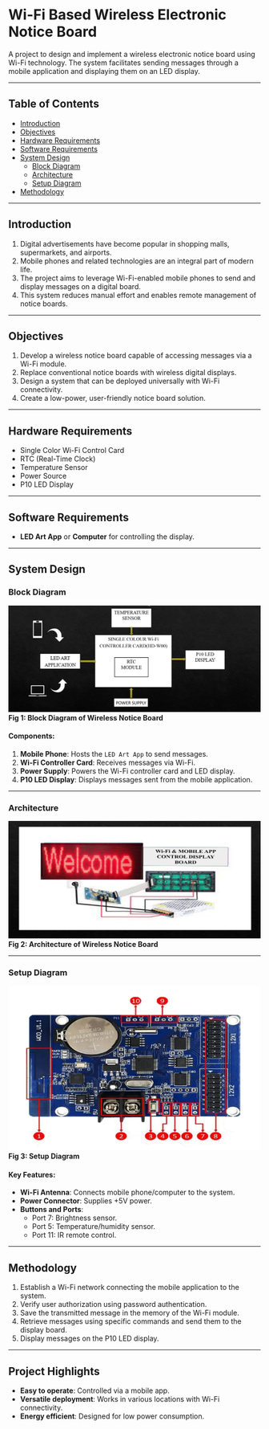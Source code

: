 # Wi-Fi Based Wireless Electronic Notice Board

A project to design and implement a wireless electronic notice board using Wi-Fi technology. The system facilitates sending messages through a mobile application and displaying them on an LED display.

---

## Table of Contents
- [Introduction](#introduction)
- [Objectives](#objectives)
- [Hardware Requirements](#hardware-requirements)
- [Software Requirements](#software-requirements)
- [System Design](#system-design)
  - [Block Diagram](#block-diagram)
  - [Architecture](#architecture)
  - [Setup Diagram](#setup-diagram)
- [Methodology](#methodology)

---

## Introduction
1. Digital advertisements have become popular in shopping malls, supermarkets, and airports.  
2. Mobile phones and related technologies are an integral part of modern life.  
3. The project aims to leverage Wi-Fi-enabled mobile phones to send and display messages on a digital board.  
4. This system reduces manual effort and enables remote management of notice boards.

---

## Objectives
1. Develop a wireless notice board capable of accessing messages via a Wi-Fi module.
2. Replace conventional notice boards with wireless digital displays.
3. Design a system that can be deployed universally with Wi-Fi connectivity.
4. Create a low-power, user-friendly notice board solution.

---

## Hardware Requirements
- Single Color Wi-Fi Control Card  
- RTC (Real-Time Clock)  
- Temperature Sensor  
- Power Source  
- P10 LED Display  

---

## Software Requirements
- **LED Art App** or **Computer** for controlling the display.

---

## System Design

### Block Diagram
![Block Diagram](Block%20Diagram.png)  
**Fig 1: Block Diagram of Wireless Notice Board**

#### Components:
1. **Mobile Phone**: Hosts the `LED Art App` to send messages.  
2. **Wi-Fi Controller Card**: Receives messages via Wi-Fi.  
3. **Power Supply**: Powers the Wi-Fi controller card and LED display.  
4. **P10 LED Display**: Displays messages sent from the mobile application.  

---

### Architecture
![Architecture](Architecture.png)  
**Fig 2: Architecture of Wireless Notice Board**

---

### Setup Diagram
![Setup Diagram](Set%20up%20Diagram.png)  
**Fig 3: Setup Diagram**

#### Key Features:
- **Wi-Fi Antenna**: Connects mobile phone/computer to the system.  
- **Power Connector**: Supplies +5V power.  
- **Buttons and Ports**:
  - Port 7: Brightness sensor.
  - Port 5: Temperature/humidity sensor.
  - Port 11: IR remote control.

---

## Methodology
1. Establish a Wi-Fi network connecting the mobile application to the system.
2. Verify user authorization using password authentication.
3. Save the transmitted message in the memory of the Wi-Fi module.
4. Retrieve messages using specific commands and send them to the display board.
5. Display messages on the P10 LED display.

---

## Project Highlights
- **Easy to operate**: Controlled via a mobile app.
- **Versatile deployment**: Works in various locations with Wi-Fi connectivity.
- **Energy efficient**: Designed for low power consumption.

